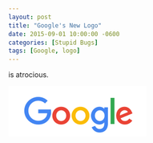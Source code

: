 ```yaml
---
layout: post
title: "Google's New Logo"
date: 2015-09-01 10:00:00 -0600
categories: [Stupid Bugs]
tags: [Google, logo]
---
```


is atrocious.

![pic](/assets/2015/09/new_google_logo.png)
